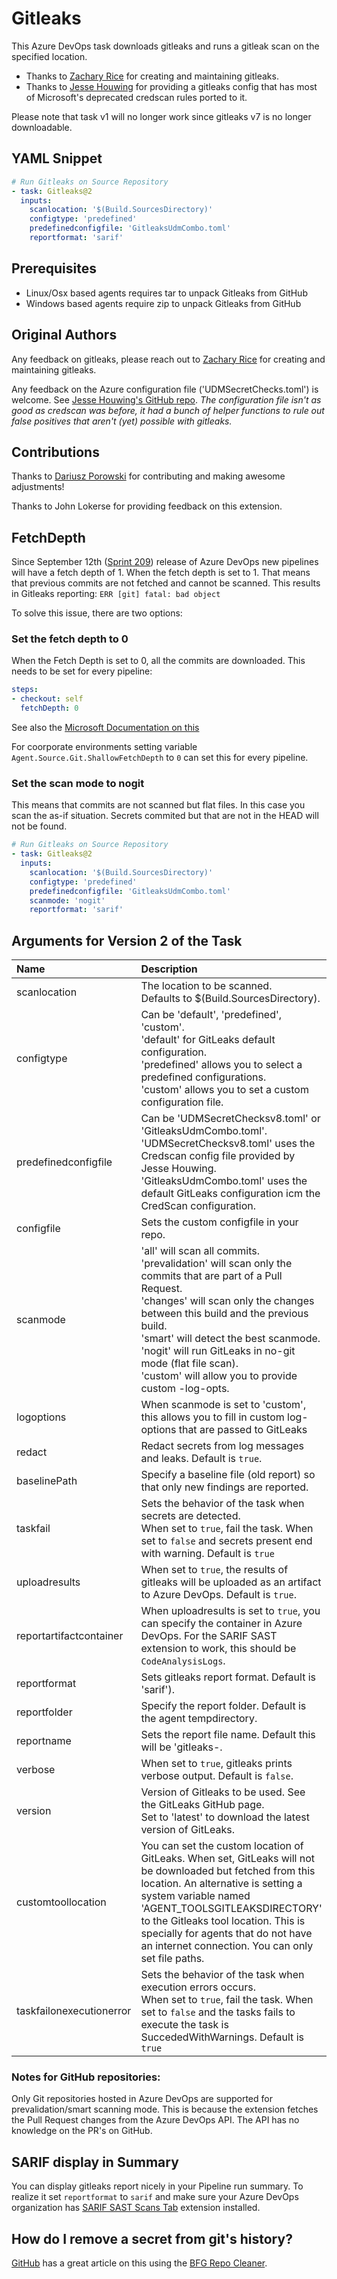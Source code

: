 # Gitleaks

This Azure DevOps task downloads gitleaks and runs a gitleak scan on the specified location. 

- Thanks to [Zachary Rice](https://github.com/zricethezav) for creating and maintaining gitleaks.
- Thanks to [Jesse Houwing](https://github.com/jessehouwing) for providing a gitleaks config that has most of Microsoft's deprecated credscan rules ported to it.

Please note that task v1 will no longer work since gitleaks v7 is no longer downloadable.

## YAML Snippet

```yaml
# Run Gitleaks on Source Repository
- task: Gitleaks@2
  inputs:
    scanlocation: '$(Build.SourcesDirectory)'
    configtype: 'predefined'
    predefinedconfigfile: 'GitleaksUdmCombo.toml'
    reportformat: 'sarif'
```

## Prerequisites

- Linux/Osx based agents requires tar to unpack Gitleaks from GitHub
- Windows based agents require zip to unpack Gitleaks from GitHub

## Original Authors

Any feedback on gitleaks, please reach out to [Zachary Rice](https://github.com/zricethezav) for creating and maintaining gitleaks.

Any feedback on the Azure configuration file ('UDMSecretChecks.toml') is welcome. See [Jesse Houwing's GitHub repo](https://github.com/jessehouwing/gitleaks-azure). 
*The configuration file isn't as good as credscan was before, it had a bunch of helper functions to rule out false positives that aren't (yet) possible with gitleaks.*

## Contributions

Thanks to [Dariusz Porowski](https://github.com/DariuszPorowski) for contributing and making awesome adjustments!

Thanks to John Lokerse for providing feedback on this extension.

## FetchDepth

Since September 12th ([Sprint 209](https://learn.microsoft.com/en-gb/azure/devops/release-notes/2022/sprint-209-update?tabs=yaml#do-not-sync-tags-when-fetching-a-git-repository])) release of Azure DevOps new pipelines will have a fetch depth of 1. When the fetch depth is set to 1. That means that previous commits are not fetched and cannot be scanned. This results in Gitleaks reporting: `ERR [git] fatal: bad object`

To solve this issue, there are two options:

### Set the fetch depth to 0

When the Fetch Depth is set to 0, all the commits are downloaded. This needs to be set for every pipeline:

```yaml
steps:
- checkout: self
  fetchDepth: 0
```

See also the [Microsoft Documentation on this](https://learn.microsoft.com/en-us/azure/devops/pipelines/yaml-schema/steps-checkout?view=azure-pipelines)

For coorporate environments setting variable `Agent.Source.Git.ShallowFetchDepth` to `0` can set this for every pipeline.

### Set the scan mode to nogit

This means that commits are not scanned but flat files. In this case you scan the as-if situation. Secrets  commited but that are not in the HEAD will not be found. 

```yaml
# Run Gitleaks on Source Repository
- task: Gitleaks@2
  inputs:
    scanlocation: '$(Build.SourcesDirectory)'
    configtype: 'predefined'
    predefinedconfigfile: 'GitleaksUdmCombo.toml'
    scanmode: 'nogit'
    reportformat: 'sarif'
```

## Arguments for Version 2 of the Task

| Name | Description |
| :-----|:------------ |
| scanlocation | The location to be scanned.<br/>Defaults to $(Build.SourcesDirectory). |
| configtype | Can be 'default', 'predefined', 'custom'.<br/>'default' for GitLeaks default configuration.<br/>'predefined' allows you to select a predefined configurations.<br/>'custom' allows you to set a custom configuration file. |
| predefinedconfigfile | Can be 'UDMSecretChecksv8.toml' or 'GitleaksUdmCombo.toml'.<br/>'UDMSecretChecksv8.toml' uses the Credscan config file provided by Jesse Houwing.<br/>'GitleaksUdmCombo.toml' uses the default GitLeaks configuration icm the CredScan configuration.|
| configfile | Sets the custom configfile in your repo. |
| scanmode | 'all' will scan all commits.<br/>'prevalidation' will scan only the commits that are part of a Pull Request.<br/>'changes' will scan only the changes between this build and the previous build.<br/>'smart' will detect the best scanmode.<br/>'nogit' will run GitLeaks in no-git mode (flat file scan).<br/>'custom' will allow you to provide custom -log-opts.|
| logoptions | When scanmode is set to 'custom', this allows you to fill in custom log-options that are passed to GitLeaks |
| redact | Redact secrets from log messages and leaks. Default is `true`. |
| baselinePath | Specify a baseline file (old report) so that only new findings are reported. |
| taskfail | Sets the behavior of the task when secrets are detected.<br/>When set to `true`, fail the task. When set to `false` and secrets present end with warning. Default is `true` |
| uploadresults | When set to `true`, the results of gitleaks will be uploaded as an artifact to Azure DevOps. Default is `true`.|
| reportartifactcontainer | When uploadresults is set to `true`, you can specify the container in Azure DevOps. For the SARIF SAST extension to work, this should be `CodeAnalysisLogs`.|
| reportformat | Sets gitleaks report format. Default is 'sarif'). |
| reportfolder | Specify the report folder. Default is the agent tempdirectory. |
| reportname | Sets the report file name. Default this will be 'gitleaks-<newguid>.<reportextension> |
| verbose | When set to `true`, gitleaks prints verbose output. Default is `false`. |
| version | Version of Gitleaks to be used. See the GitLeaks GitHub page.<br/>Set to 'latest' to download the latest version of GitLeaks. |
| customtoollocation | You can set the custom location of GitLeaks. When set, GitLeaks will not be downloaded but fetched from this location. An alternative is setting a system variable named 'AGENT_TOOLSGITLEAKSDIRECTORY' to the Gitleaks tool location. This is specially for agents that do not have an internet connection. You can only set file paths. |
| taskfailonexecutionerror | Sets the behavior of the task when execution errors occurs.<br/>When set to `true`, fail the task. When set to `false` and the tasks fails to execute the task is SuccededWithWarnings. Default is `true` |


### Notes for GitHub repositories:
Only Git repositories hosted in Azure DevOps are supported for prevalidation/smart scanning mode. This is because the extension fetches the Pull Request changes from the Azure DevOps API. The API has no knowledge on the PR's on GitHub.

## SARIF display in Summary

You can display gitleaks report nicely in your Pipeline run summary. To realize it set `reportformat` to `sarif` and make sure your Azure DevOps organization has [SARIF SAST Scans Tab](https://marketplace.visualstudio.com/items?itemName=sariftools.scans) extension installed.

## How do I remove a secret from git's history?

[GitHub](https://docs.github.com/en/github/authenticating-to-github/removing-sensitive-data-from-a-repository) has a great article on this using the [BFG Repo Cleaner](https://rtyley.github.io/bfg-repo-cleaner/).
